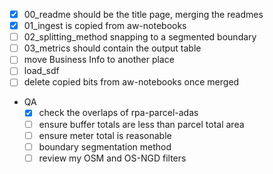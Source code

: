 - [x] 00_readme should be the title page, merging the readmes
- [x] 01_ingest is copied from aw-notebooks
- [ ] 02_splitting_method snapping to a segmented boundary
- [ ] 03_metrics should contain the output table
- [ ] move Business Info to another place
- [ ] load_sdf
- [ ] delete copied bits from aw-notebooks once merged
- QA
  - [x] check the overlaps of rpa-parcel-adas
  - [ ] ensure buffer totals are less than parcel total area
  - [ ] ensure meter total is reasonable
  - [ ] boundary segmentation method
  - [ ] review my OSM and OS-NGD filters
